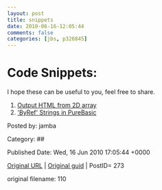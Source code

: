 ```yaml
---
layout: post
title: snippets
date: 2010-06-16-12:05:44
comments: false
categories: [jbs, p326845]
---
```


<h1>Code Snippets:</h1>
I hope these can be useful to you, feel free to share.

 <ol>
<li><a href="http://www.purebasic.fr/english/viewtopic.php?f=12&amp;t=41768" target="_blank">Output HTML from 2D array</a></li>
<li><a href="http://www.purebasic.fr/english/viewtopic.php?f=13&amp;t=36831&amp;p=326845#p326845" target="_blank">'ByRef' Strings in PureBasic</a></li>
</ol>


Posted by: jamba

Category: ## 


Published Date: Wed, 16 Jun 2010 17:05:44 +0000 

<a href="http://factorq.net/code/snippets/">Original URL</a> | <a href="http://factorq.net/">Original guid</a> | PostID= 273

 original filename: 110